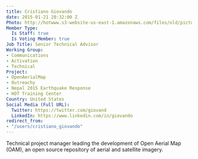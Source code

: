 ```yaml
---
title: Cristiano Giovando
date: 2015-01-21 20:32:00 Z
Photo: http://hotwww.s3-website-us-east-1.amazonaws.com/files/old/pictures/picture-251-1432768691.jpg
Member Type:
  Is Staff: true
  Is Voting Member: true
Job Title: Senior Technical Advisor
Working Group:
- Communications
- Activation
- Technical
Project:
- OpenAerialMap
- Outreachy
- Nepal 2015 Earthquake Response
- HOT Training Center
Country: United States
Social Media (Full URL):
  Twitter: https://twitter.com/giovand
  LinkedIn: https://www.linkedin.com/in/giovando
redirect_from:
- "/users/cristiano_giovando"
---
```


<p>Technical project manager leading the development of Open Aerial Map (OAM), an open source repository of aerial and satellite imagery.</p>
